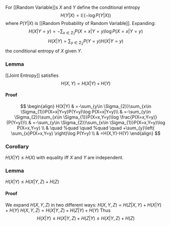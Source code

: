For [[Random Variable]]s $X$ and $Y$ define the conditional entropy
$$
H(Y|X) = \mathbb{E}(-\log P(Y|X))
$$
where $P(Y|X)$ is [[Random Probability of Random Variable]].
Expanding:
$$
H(X|Y=y)=-\sum_{x\in \Sigma_{1}}P(X=x|Y=y)\log P(X=x|Y=y)
$$
$$
H(X|Y)=\sum_{y\in \Sigma_{2}}P(Y=y)H(X|Y=y)
$$
the conditional entropy of $X$ given $Y$.
### Lemma
[[Joint Entropy]] satisfies
$$
H(X,Y)=H(X|Y)+H(Y)
$$
#### Proof
$$
\begin{align}
H(X|Y) & =-\sum_{y\in \Sigma_{2}}\sum_{x\in \Sigma_{1}}P(X=x|Y=y)P(Y=y)\log P(X=x|Y=y)\\
 & =-\sum_{y\in \Sigma_{2}}\sum_{x\in \Sigma_{1}}P(X=x,Y=y)\log \frac{P(X=x,Y=y)}{P(Y=y)}\\
 & =-\sum_{y\in \Sigma_{2}}\sum_{x\in \Sigma_{1}}P(X=x,Y=y)\log P(X=x,Y=y) \\
 & \quad %quad
\quad %quad
\quad 
 +\sum_{y}\left( \sum_{x}P(X=x,Y=y) \right)\log P(Y=y) \\
 & =H(X,Y)-H(Y)
\end{align}
$$
### Corollary 
$H(X|Y)\leq H(X)$ with equality iff $X$ and $Y$ are independent.

### Lemma
$H(X|Y)\leq H(X|Y,Z)+H(Z)$
#### Proof
We expand $H(X,Y,Z)$ in two different ways:
$H(X,Y,Z)=H(Z|X,Y)+H(X|Y)+H(Y)$
$H(X,Y,Z)=H(X|Y,Z)+H(Z|Y)+H(Y)$
Thus
$$
H(X|Y)\leq H(X|Y,Z)+H(Z|Y)\leq H(X|Y,Z)+H(Z)
$$
